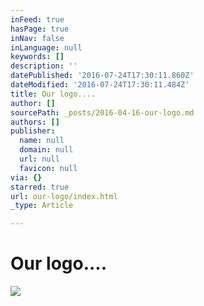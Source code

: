 ```yaml
---
inFeed: true
hasPage: true
inNav: false
inLanguage: null
keywords: []
description: ''
datePublished: '2016-07-24T17:30:11.860Z'
dateModified: '2016-07-24T17:30:11.484Z'
title: Our logo....
author: []
sourcePath: _posts/2016-04-16-our-logo.md
authors: []
publisher:
  name: null
  domain: null
  url: null
  favicon: null
via: {}
starred: true
url: our-logo/index.html
_type: Article

---
```

# Our logo....
![](https://the-grid-user-content.s3-us-west-2.amazonaws.com/5217a7c0-2696-4215-8407-2d6ab815cd58.jpg)